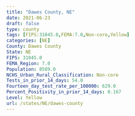 ```yaml
---
title: "Dawes County, NE"
date: 2021-06-23
draft: false
type: county
tags: [FIPS:31045.0,FEMA:7.0,Non-core,Yellow]
categories: [NE]
County: Dawes County
State: NE
FIPS: 31045.0
FEMA_Region: 7.0
Population: 8589.0
NCHS_Urban_Rural_Classification: Non-core
Tests_in_prior_14_days: 54.0
Fourteen_day_test_rate_per_100000: 629.0
Percent_Positivity_in_prior_14_days: 0.167
Level: Yellow
url: /states/NE/dawes-county
---
```



